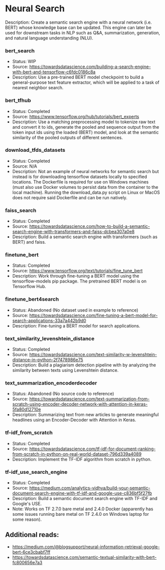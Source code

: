 # Neural Search

Description: Create a semantic search engine with a neural network (i.e. BERT) whose knowledge base can be updated. This engine can later be used for downstream tasks in NLP such as Q&A, summarization, generation, and natural language understanding (NLU).

### bert_search
 - Status: WIP
 - Source: https://towardsdatascience.com/building-a-search-engine-with-bert-and-tensorflow-c6fdc0186c8a
 - Description: Use a pre-trained BERT model checkpoint to build a general-purpose text feature extractor, which will be applied to a task of nearest neighbor search.

### bert_tfhub
 - Status: Completed
 - Source: https://www.tensorflow.org/hub/tutorials/bert_experts
 - Description: Use a matching preprocessing model to tokenize raw text and convert it to ids, generate the pooled and sequence output from the token input ids using the loaded (BERT) model, and look at the semantic similarity of the pooled outputs of different sentences.

### download_tfds_datasets
 - Status: Completed
 - Source: N/A
 - Description: Not an example of neural networks for semantic search but instead is for downloading tensorflow datasets locally to specified locations. The Dockerfile is required for use on Windows machines (must also use Docker volumes to persist data from the container to the local machine). Running the download_data.py script on Linux or MacOS does not require said Dockerfile and can be run natively.

### faiss_search
 - Status: Completed
 - Source: https://towardsdatascience.com/how-to-build-a-semantic-search-engine-with-transformers-and-faiss-dcbea307a0e8
 - Description: Build a semantic search engine with transformers (such as BERT) and faiss.

### finetune_bert
 - Status: Completed
 - Source: https://www.tensorflow.org/text/tutorials/fine_tune_bert
 - Description: Work through fine-tuning a BERT model using the tensorflow-models pip package. The pretrained BERT model is on Tensorflow Hub.

### finetune_bert4search
 - Status: Abandoned (No dataset used in example to reference)
 - Source: https://towardsdatascience.com/fine-tuning-a-bert-model-for-search-applications-33a7a442b9d0
 - Description: Fine-tuning a BERT model for search applications.

### text_similarity_levenshtein_distance
 - Status: Completed
 - Source: https://towardsdatascience.com/text-similarity-w-levenshtein-distance-in-python-2f7478986e75
 - Description: Build a plagiarism detection pipeline with by analyzing the similarity between texts using Levenshtein distance.

### text_summarization_encoderdecoder
 - Status: Abandoned (No source code to reference)
 - Source: https://towardsdatascience.com/text-summarization-from-scratch-using-encoder-decoder-network-with-attention-in-keras-5fa80d12710e
 - Description: Summarizing text from new articles to generate meaningful headlines using an Encoder-Decoder with Attention in Keras.

### tf-idf_from_scratch
 - Status: Completed
 - Source: https://towardsdatascience.com/tf-idf-for-document-ranking-from-scratch-in-python-on-real-world-dataset-796d339a4089
 - Description: Implement the TF-IDF algorithm from scratch in python.

### tf-idf_use_search_engine
 - Status: Completed
 - Source: https://medium.com/analytics-vidhya/build-your-semantic-document-search-engine-with-tf-idf-and-google-use-c836bf5f27fb
 - Description: Build a semantic document search engine with TF-IDF and Google's USE. 
 - Note: Works on TF 2.7.0 bare metal and 2.4.0 Docker (apparently has some issues running bare metal on TF 2.4.0 on Windows laptop for some reason).


## Additional reads:
 - https://medium.com/@blogsupport/neural-information-retrieval-google-bert-6ce3cbabf7ff
 - https://towardsdatascience.com/semantic-textual-similarity-with-bert-fc800656e7a3